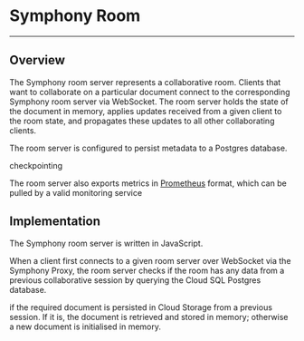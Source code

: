 # Symphony Room
---

## Overview

The Symphony room server represents a collaborative room. Clients that want to collaborate on a particular document connect to the corresponding Symphony room server via WebSocket. The room server holds the state of the document in memory, applies updates received from a given client to the room state, and propagates these updates to all other collaborating clients.

The room server is configured to persist metadata to a Postgres database.

checkpointing

The room server also exports metrics in [Prometheus](https://prometheus.io/docs/instrumenting/writing_exporters/) format, which can be pulled by a valid monitoring service


## Implementation

The Symphony room server is written in JavaScript.

When a client first connects to a given room server over WebSocket via the Symphony Proxy, the room server checks if the room has any data from a previous collaborative session by querying the Cloud SQL Postgres database.


if the required document is persisted in Cloud Storage from a previous session. If it is, the document is retrieved and stored in memory; otherwise a new document is initialised in memory.




